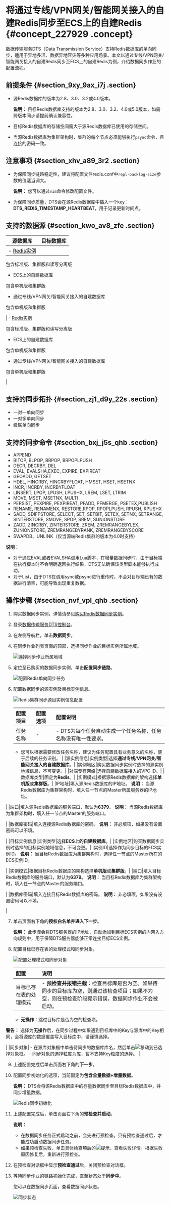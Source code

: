 # 将通过专线/VPN网关/智能网关接入的自建Redis同步至ECS上的自建Redis {#concept_227929 .concept}

数据传输服务DTS（Data Transmission Service）支持Redis数据库的单向同步，适用于异地多活、数据异地容灾等多种应用场景。本文以通过专线/VPN网关/智能网关接入的自建Redis同步至ECS上的自建Redis为例，介绍数据同步作业的配置流程。

## 前提条件 {#section_9xy_9ax_i7j .section}

-   源Redis数据库的版本为2.8、3.0、3.2或4.0版本。

    **说明：** 目标Redis数据库支持的版本为2.8、3.0、3.2、4.0或5.0版本，如需跨版本同步请提前确认兼容性。

-   目标Redis数据库的存储空间需大于源Redis数据库已使用的存储空间。
-   当源Redis数据库为集群架构时，集群的每个节点必须能够执行`psync`命令，且连接的密码一致。

## 注意事项 {#section_xhv_a89_3r2 .section}

-   为保障同步链路稳定性，建议将配置文件redis.conf中`repl-backlog-size`参数的值适当调大。

    **说明：** 您可以通过`vim`命令修改配置文件。

-   为保障同步质量，DTS会在源Redis数据库中插入一个key：**DTS\_REDIS\_TIMESTAMP\_HEARTBEAT**，用于记录更新时间点。

## 支持的数据源 {#section_kwo_av8_zfe .section}

|源数据库|目标数据库|
|----|-----|
| -   [Redis实例](https://help.aliyun.com/document_detail/26342.html) 

包含标准版、集群版和读写分离版

-   ECS上的自建数据库

包含单机版和集群版

-   通过专线/VPN网关/智能网关接入的自建数据库

包含单机版和集群版


 | -   [Redis实例](https://help.aliyun.com/document_detail/26342.html) 

包含标准版、集群版和读写分离版

-   ECS上的自建数据库

包含单机版和集群版

-   通过专线/VPN网关/智能网关接入的自建数据库

包含单机版和集群版


 |

## 支持的同步拓扑 {#section_zj1_d9y_22s .section}

-   一对一单向同步
-   一对多单向同步
-   级联单向同步

## 支持的同步命令 {#section_bxj_j5s_qhb .section}

-   APPEND
-   BITOP, BLPOP, BRPOP, BRPOPLPUSH
-   DECR, DECRBY, DEL
-   EVAL, EVALSHA,EXEC, EXPIRE, EXPIREAT
-   GEOADD, GETSET
-   HDEL, HINCRBY, HINCRBYFLOAT, HMSET, HSET, HSETNX
-   INCR, INCRBY, INCRBYFLOAT
-   LINSERT, LPOP, LPUSH, LPUSHX, LREM, LSET, LTRIM
-   MOVE, MSET, MSETNX, MULTI
-   PERSIST, PEXPIRE, PEXPIREAT, PFADD, PFMERGE, PSETEX,PUBLISH
-   RENAME, RENAMENX, RESTORE,RPOP, RPOPLPUSH, RPUSH, RPUSHX
-   SADD, SDIFFSTORE, SELECT, SET, SETBIT, SETEX, SETNX, SETRANGE, SINTERSTORE, SMOVE, SPOP, SREM, SUNIONSTORE
-   ZADD, ZINCRBY, ZINTERSTORE, ZREM, ZREMRANGEBYLEX, ZUNIONSTORE, ZREMRANGEBYRANK, ZREMRANGEBYSCORE
-   SWAPDB、UNLINK（仅当源端Redis集群的版本为4.0时支持）

**说明：** 

-   对于通过EVAL或者EVALSHA调用Lua脚本，在增量数据同步时，由于目标端在执行脚本时不会明确返回执行结果，DTS无法确保该类型脚本能够执行成功。
-   对于List，由于DTS在调用sync或psync进行重传时，不会对目标端已有的数据进行清空，可能导致出现重复数据。

## 操作步骤 {#section_nvf_vpl_qhb .section}

1.  购买数据同步实例，详情请参见[购买Redis数据同步实例](cn.zh-CN/用户指南/实时同步/Redis数据同步/购买Redis数据同步实例.md#)。
2.  登录[数据传输服务DTS控制台](https://dts.console.aliyun.com/)。
3.  在左侧导航栏，单击**数据同步**。
4.  在同步作业列表页面的顶部，选择同步作业的目标实例所属地域。

    ![选择同步作业所属地域](http://static-aliyun-doc.oss-cn-hangzhou.aliyuncs.com/assets/img/776198/156265065150604_zh-CN.png)

5.  定位至已购买的数据同步实例，单击**配置同步链路**。

    ![配置Redis单向同步任务](http://static-aliyun-doc.oss-cn-hangzhou.aliyuncs.com/assets/img/190476/156265065146323_zh-CN.png)

6.  配置数据同步的源实例及目标实例信息。

    ![Redis集群同步源目实例信息配置](http://static-aliyun-doc.oss-cn-hangzhou.aliyuncs.com/assets/img/190476/156265065146325_zh-CN.png)

    |配置项目|配置选项|配置说明|
    |:---|:---|:---|
    |任务名称|-|     -   DTS为每个任务自动生成一个任务名称，任务名称没有唯一性要求。
    -   您可以根据需要修改任务名称，建议为任务配置具有业务意义的名称，便于后续的任务识别。
 |
    |源实例信息|实例类型|选择**通过专线/VPN网关/智能网关接入的自建数据库**。|
    |实例地区|购买数据同步实例时选择的源实例地域信息，不可变更。|
    |对端专有网络|选择自建数据库接入的VPC ID。|
    |数据库类型|固定为**Redis**。|
    |实例模式|根据源Redis数据库的架构选择**单机版**或**集群版**。|
    |IP地址|填入源Redis数据库的IP地址。 **说明：** 当源Redis数据库为集群架构时，填入任一节点的Master所属服务器的IP地址。

 |
    |端口|填入源Redis数据库的服务端口，默认为**6379**。 **说明：** 当源Redis数据库为集群架构时，填入任一节点的Master的服务端口。

 |
    |数据库密码|填入连接源Redis数据库的密码。 **说明：** 非必填项，如果没有设置密码可以不填。

 |
    |目标实例信息|实例类型|选择**ECS上的自建数据库**。|
    |实例地区|购买数据同步实例时选择的目标实例地域信息，不可变更。|
    |实例ID|选择作为同步目标的ECS实例ID。 **说明：** 当目标Redis数据库为集群架构时，选择任一节点的Master所在的ECS实例ID。

 |
    |实例模式|根据目标Redis数据库的架构选择**单机版**或**集群版**。|
    |端口|填入目标Redis数据库的服务端口，默认为**6379**。 **说明：** 当目标Redis数据库为集群架构时，填入任一节点的Master的服务端口。

 |
    |数据库密码|填入连接目标Redis数据库的密码。 **说明：** 非必填项，如果没有设置密码可以不填。

 |

7.  单击页面右下角的**授权白名单并进入下一步**。

    **说明：** 此步骤会将DTS服务器的IP地址，自动添加到目标ECS实例的内网入方向规则中，用于保障DTS服务器能够正常连接目标ECS实例。

8.  配置目标已存在表的处理模式和同步对象。

    ![配置处理模式和同步对象](http://static-aliyun-doc.oss-cn-hangzhou.aliyuncs.com/assets/img/776198/156265065150649_zh-CN.png)

    |配置|说明|
    |:-|:-|
    |目标已存在表的处理模式|     -   **预检查并报错拦截**：检查目标库是否为空。如果待同步的目标库为空，则通过该检查项目；如果不为空，则在预检查阶段提示错误，数据同步作业不会被启动。
    -   **无操作**：跳过目标库是否为空的检查项。

**警告：** 选择为**无操作**后，在同步过程中如果遇到目标库中的Key与源库中的Key相同，会将源库的数据覆盖写入目标库中，请谨慎选择。

 |
    |同步对象|     -   在源库对象框中单击待同步的数据库库名，然后单击![](http://static-aliyun-doc.oss-cn-hangzhou.aliyuncs.com/assets/img/79929/156265065140698_zh-CN.png)移动到已选择对象框。
    -   同步对象的选择粒度为库，暂不支持Key粒度的选择。
 |

9.  上述配置完成后单击页面右下角的**下一步**。
10. 配置同步初始化的选项，当前固定为**包含全量数据+增量数据**。

    **说明：** DTS会将源Redis数据库中的存量数据同步至目标Redis数据库中，并同步增量数据。

    ![Redis同步初始化](http://static-aliyun-doc.oss-cn-hangzhou.aliyuncs.com/assets/img/776198/156265065150606_zh-CN.png)

11. 上述配置完成后，单击页面右下角的**预检查并启动**。

    **说明：** 

    -   在数据同步任务正式启动之前，会先进行预检查。只有预检查通过后，才能成功启动数据同步任务。
    -   如果预检查失败，单击具体检查项后的![提示](http://static-aliyun-doc.oss-cn-hangzhou.aliyuncs.com/assets/img/17095/156265065147468_zh-CN.png)，查看失败详情。根据失败原因修复后，重新进行预检查。
12. 在预检查对话框中显示**预检查通过**后，关闭预检查对话框。
13. 等待同步作业的链路初始化完成，直至状态处于**同步中**。

    您可以在数据同步页面，查看数据同步状态。

    ![同步状态](http://static-aliyun-doc.oss-cn-hangzhou.aliyuncs.com/assets/img/190895/156265065246419_zh-CN.png)


